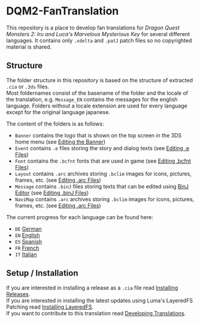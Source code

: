 # DQM2-FanTranslation
This repository is a place to develop fan translations for _Dragon Quest Monsters 2: Iru and Luca's Marvelous Mysterious Key_ for several different languages. It contains only `.xdelta` and `.patJ` patch files so no copyrighted material is shared.  

## Structure
The folder structure in this repository is based on the structure of extracted `.cia` or `.3ds` files.  
Most foldernames consist of the basename of the folder and the locale of the translation, e.g. `Message_EN` contains the messages for the english language. Folders without a locale extension are used for every language except for the original language japanese.  
  
The content of the folders is as follows:
  * `Banner` contains the logo that is shown on the top screen in the 3DS home menu (see [Editing the Banner](https://github.com/Ich73/DQM2-FanTranslation/wiki/Editing-the-Banner))
  * `Event` contains `.e` files storing the story and dialog texts (see [Editing .e Files](https://github.com/Ich73/DQM2-FanTranslation/wiki/Editing-.e-Files))
  * `Font` contains the `.bcfnt` fonts that are used in game (see [Editing .bcfnt Files](https://github.com/Ich73/DQM2-FanTranslation/wiki/Editing-.bcfnt-Files))
  * `Layout` contains `.arc` archives storing `.bclim` images for icons, pictures, frames, etc. (see [Editing .arc Files](https://github.com/Ich73/DQM2-FanTranslation/wiki/Editing-.arc-Files))
  * `Message` contains `.binJ` files storing texts that can be edited using [BinJ Editor](https://github.com/Ich73/BinJEditor) (see [Editing .binJ Files](https://github.com/Ich73/DQM2-FanTranslation/wiki/Editing-.binJ-Files))
  * `NaviMap` contains `.arc` archives storing `.bclim` images for icons, pictures, frames, etc. (see [Editing .arc Files](https://github.com/Ich73/DQM2-FanTranslation/wiki/Editing-.arc-Files))

The current progress for each language can be found here:
  * `DE` [German](https://github.com/Ich73/DQM2-FanTranslation/wiki/Progress-DE-(German))
  * `EN` [English](https://github.com/Ich73/DQM2-FanTranslation/wiki/Progress-EN-(English))
  * `ES` [Spanish](https://github.com/Ich73/DQM2-FanTranslation/wiki/Progress-ES-(Spanish))
  * `FR` [French](https://github.com/Ich73/DQM2-FanTranslation/wiki/Progress-FR-(French))
  * `IT` [Italian](https://github.com/Ich73/DQM2-FanTranslation/wiki/Progress-IT-(Italian))

## Setup / Installation
If you are interested in installing a release as a `.cia` file read [Installing Releases](https://github.com/Ich73/DQM2-FanTranslation/wiki/Installing-Releases).  
If you are interested in installing the latest updates using Luma's LayeredFS Patching read [Installing LayeredFS](https://github.com/Ich73/DQM2-FanTranslation/wiki/Installing-LayeredFS).  
If you want to contribute to this translation read [Developing Translations](https://github.com/Ich73/DQM2-FanTranslation/wiki/Developing-Translations).
